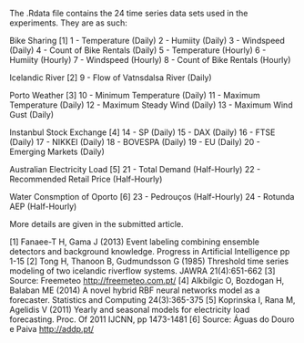 The .Rdata file contains the 24 time series data sets used in the experiments.
They are as such:

Bike Sharing [1]
1 - Temperature (Daily)
2 - Humiity (Daily)
3 - Windspeed (Daily)
4 - Count of Bike Rentals (Daily)
5 - Temperature (Hourly)
6 - Humiity (Hourly)
7 - Windspeed (Hourly)
8 - Count of Bike Rentals (Hourly)

Icelandic River [2]
9 - Flow of Vatnsdalsa River (Daily)

Porto Weather [3]
10 - Minimum Temperature (Daily)
11 - Maximum Temperature (Daily)
12 - Maximum Steady Wind (Daily)
13 - Maximum Wind Gust (Daily)

Instanbul Stock Exchange [4]
14 - SP (Daily)
15 - DAX (Daily)
16 - FTSE (Daily)
17 - NIKKEI (Daily)
18 - BOVESPA (Daily)
19 - EU (Daily)
20 - Emerging Markets (Daily)

Australian Electricity Load [5]
21 - Total Demand (Half-Hourly)
22 - Recommended Retail Price (Half-Hourly)

Water Consmption of Oporto [6]
23 - Pedrouços (Half-Hourly)
24 - Rotunda AEP (Half-Hourly)

More details are given in the submitted article.

[1] Fanaee-T H, Gama J (2013) Event labeling combining ensemble detectors and background knowledge. Progress in Artificial Intelligence pp 1-15
[2] Tong H, Thanoon B, Gudmundsson G (1985) Threshold time series modeling of two icelandic riverflow systems. JAWRA 21(4):651-662
[3] Source: Freemeteo http://freemeteo.com.pt/
[4] Alkbilgic O, Bozdogan H, Balaban ME (2014) A novel hybrid RBF neural networks model as a forecaster. Statistics and Computing 24(3):365-375
[5] Koprinska I, Rana M, Agelidis V (2011) Yearly and seasonal models for electricity load forecasting. Proc. Of 2011 IJCNN, pp 1473-1481
[6] Source: Águas do Douro e Paiva http://addp.pt/
